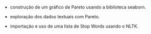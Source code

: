 - construção de um gráfico de Pareto usando a biblioteca seaborn.

- exploração dos dados textuais com Pareto.

- importação e uso de uma lista de Stop Words usando o NLTK.